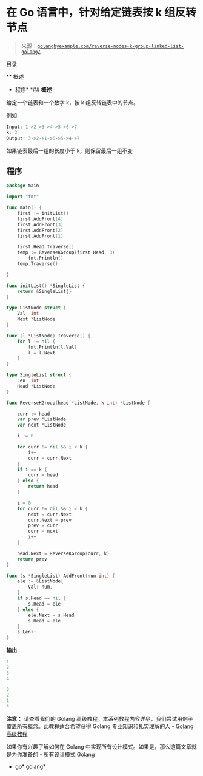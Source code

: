 <!--yml

分类：未分类

日期：2024-10-13 06:43:14

-->

# 在 Go 语言中，针对给定链表按 k 组反转节点

> 来源：[`golangbyexample.com/reverse-nodes-k-group-linked-list-golang/`](https://golangbyexample.com/reverse-nodes-k-group-linked-list-golang/)

目录

**   概述

+   程序*  *## **概述**

给定一个链表和一个数字 k，按 k 组反转链表中的节点。

例如

```go
Input: 1->2->3->4->5->6->7
k: 3
Output: 3->2->1->6->5->4->7
```

如果链表最后一组的长度小于 k，则保留最后一组不变

## **程序**

```go
package main

import "fmt"

func main() {
	first := initList()
	first.AddFront(4)
	first.AddFront(3)
	first.AddFront(2)
	first.AddFront(1)

	first.Head.Traverse()
	temp := ReverseKGroup(first.Head, 3)
        fmt.Println()
	temp.Traverse()

}

func initList() *SingleList {
	return &SingleList{}
}

type ListNode struct {
	Val  int
	Next *ListNode
}

func (l *ListNode) Traverse() {
	for l != nil {
		fmt.Println(l.Val)
		l = l.Next
	}
}

type SingleList struct {
	Len  int
	Head *ListNode
}

func ReverseKGroup(head *ListNode, k int) *ListNode {

	curr := head
	var prev *ListNode
	var next *ListNode

	i := 0

	for curr != nil && i < k {
		i++
		curr = curr.Next
	}
	if i == k {
		curr = head
	} else {
		return head
	}

	i = 0
	for curr != nil && i < k {
		next = curr.Next
		curr.Next = prev
		prev = curr
		curr = next
		i++
	}

	head.Next = ReverseKGroup(curr, k)
	return prev
}

func (s *SingleList) AddFront(num int) {
	ele := &ListNode{
		Val: num,
	}
	if s.Head == nil {
		s.Head = ele
	} else {
		ele.Next = s.Head
		s.Head = ele
	}
	s.Len++
}
```

**输出**

```go
1
2
3
4

3
2
1
4
```

**注意：** 请查看我们的 Golang 高级教程。本系列教程内容详尽，我们尝试用例子覆盖所有概念。此教程适合希望获得 Golang 专业知识和扎实理解的人 - [Golang 高级教程](https://golangbyexample.com/golang-comprehensive-tutorial/)

如果你有兴趣了解如何在 Golang 中实现所有设计模式。如果是，那么这篇文章就是为你准备的 - [所有设计模式 Golang](https://golangbyexample.com/all-design-patterns-golang/)

+   [go](https://golangbyexample.com/tag/go/)*   [golang](https://golangbyexample.com/tag/golang/)*
